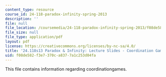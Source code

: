 ```yaml
---
content_type: resource
course_id: 24-118-paradox-infinity-spring-2013
description: ''
file: null
file_location: /coursemedia/24-118-paradox-infinity-spring-2013/f08de582f3e7370ca8377a1c253d04fa_MIT24_118S13_CoordinGames.pdf
file_size: null
file_type: application/pdf
layout: pdf
license: https://creativecommons.org/licenses/by-nc-sa/4.0/
title: '24.118s13 Paradox & Infinity: Lecture Slides - Coordination Games'
uid: f08de582-f3e7-370c-a837-7a1c253d04fa
---
```

This file contains information regarding coordinationgames.